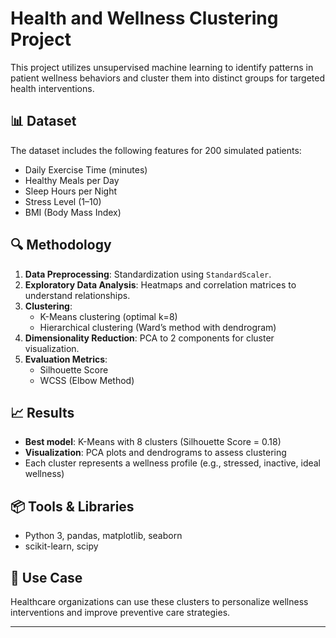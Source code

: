 # Health and Wellness Clustering Project

This project utilizes unsupervised machine learning to identify patterns in patient wellness behaviors and cluster them into distinct groups for targeted health interventions.

## 📊 Dataset
The dataset includes the following features for 200 simulated patients:
- Daily Exercise Time (minutes)
- Healthy Meals per Day
- Sleep Hours per Night
- Stress Level (1–10)
- BMI (Body Mass Index)

## 🔍 Methodology
1. **Data Preprocessing**: Standardization using `StandardScaler`.
2. **Exploratory Data Analysis**: Heatmaps and correlation matrices to understand relationships.
3. **Clustering**:
   - K-Means clustering (optimal k=8)
   - Hierarchical clustering (Ward’s method with dendrogram)
4. **Dimensionality Reduction**: PCA to 2 components for cluster visualization.
5. **Evaluation Metrics**:
   - Silhouette Score
   - WCSS (Elbow Method)

## 📈 Results
- **Best model**: K-Means with 8 clusters (Silhouette Score = 0.18)
- **Visualization**: PCA plots and dendrograms to assess clustering
- Each cluster represents a wellness profile (e.g., stressed, inactive, ideal wellness)

## 📦 Tools & Libraries
- Python 3, pandas, matplotlib, seaborn
- scikit-learn, scipy

## 🧠 Use Case
Healthcare organizations can use these clusters to personalize wellness interventions and improve preventive care strategies.

---
